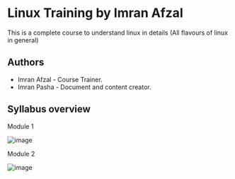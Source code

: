 # Linux Training by Imran Afzal

This is a complete course to understand linux in details (All flavours of linux in general)




## Authors

- Imran Afzal - Course Trainer.
- Imran Pasha - Document and content creator.

## Syllabus overview

Module 1

![image](https://user-images.githubusercontent.com/80830406/204153809-d48456cb-1762-402b-9a08-2ed3734ebd9a.png)

Module 2

![image](https://user-images.githubusercontent.com/80830406/204154004-f4231d24-438c-4112-98fa-ce9dbdd31502.png)

